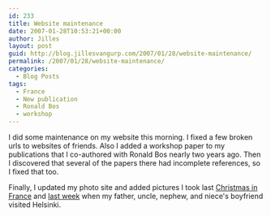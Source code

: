```yaml
---
id: 233
title: Website maintenance
date: 2007-01-28T10:53:21+00:00
author: Jilles
layout: post
guid: http://blog.jillesvangurp.com/2007/01/28/website-maintenance/
permalink: /2007/01/28/website-maintenance/
categories:
  - Blog Posts
tags:
  - France
  - New publication
  - Ronald Bos
  - workshop
---
```

I did some maintenance on my website this morning. I fixed a few broken urls to websites of friends. Also I added a workshop paper to my publications that I co-authored with Ronald Bos nearly two years ago. Then I discovered that several of the papers there had incomplete references, so I fixed that too.

Finally, I updated my photo site and added pictures I took last <a href="http://photos.jillesvangurp.com/Album/2006/2006-14%20Christmas%20in%20France/index.html">Christmas in France</a> and <a href="http://photos.jillesvangurp.com/Album/2007/2007-01%20-%20Family%20here/index.html">last week</a> when my father, uncle, nephew, and niece's boyfriend visited Helsinki.